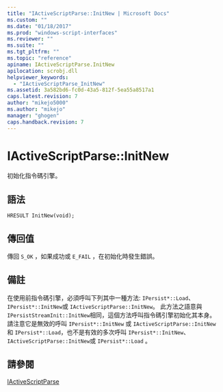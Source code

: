 ```yaml
---
title: "IActiveScriptParse::InitNew | Microsoft Docs"
ms.custom: ""
ms.date: "01/18/2017"
ms.prod: "windows-script-interfaces"
ms.reviewer: ""
ms.suite: ""
ms.tgt_pltfrm: ""
ms.topic: "reference"
apiname: IActiveScriptParse.InitNew
apilocation: scrobj.dll
helpviewer_keywords: 
  - "IActiveScriptParse_InitNew"
ms.assetid: 3a582bd6-fc0d-43a5-812f-5ea55a8517a1
caps.latest.revision: 7
author: "mikejo5000"
ms.author: "mikejo"
manager: "ghogen"
caps.handback.revision: 7
---
```

# IActiveScriptParse::InitNew
初始化指令碼引擎。  
  
## 語法  
  
```  
HRESULT InitNew(void);  
```  
  
## 傳回值  
 傳回 `S_OK` ，如果成功或 `E_FAIL` ，在初始化時發生錯誤。  
  
## 備註  
 在使用前指令碼引擎，必須呼叫下列其中一種方法: `IPersist*::Load`、 `IPersist*::InitNew`或 `IActiveScriptParse::InitNew`。  此方法之語意與 `IPersistStreamInit::InitNew`相同，這個方法呼叫指令碼引擎初始化其本身。  請注意它是無效的呼叫 `IPersist*::InitNew` 或 `IActiveScriptParse::InitNew` 和 `IPersist*::Load`，也不是有效的多次呼叫 `IPersist*::InitNew`、 `IActiveScriptParse::InitNew`或 `IPersist*::Load` 。  
  
## 請參閱  
 [IActiveScriptParse](../../winscript/reference/iactivescriptparse.md)